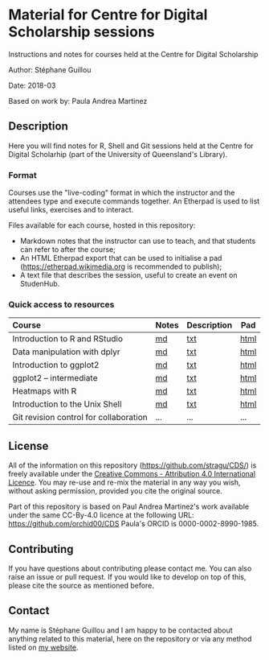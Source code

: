 # Material for Centre for Digital Scholarship sessions

Instructions and notes for courses held at the Centre for Digital Scholarship

Author: Stéphane Guillou

Date: 2018-03

Based on work by: Paula Andrea Martinez

## Description

Here you will find notes for R, Shell and Git sessions held at the Centre for Digital Scholarhip (part of the University of Queensland's Library).

### Format

Courses use the "live-coding" format in which the instructor and the attendees type and execute commands together.
An Etherpad is used to list useful links, exercises and to interact.

Files available for each course, hosted in this repository:

* Markdown notes that the instructor can use to teach, and that students can refer to after the course;
* An HTML Etherpad export that can be used to initialise a pad (https://etherpad.wikimedia.org is recommended to publish);
* A text file that describes the session, useful to create an event on StudenHub.

### Quick access to resources

| Course | Notes | Description | Pad |
|:-|-|-|-|
| Introduction to R and RStudio | [md](https://github.com/stragu/CDS/blob/master/R/RStudio_intro.md) | [txt](https://github.com/stragu/CDS/blob/master/R/RStudio_description.txt) | [html](https://etherpad.wikimedia.org/p/cds-rstudio) |
| Data manipulation with dplyr | [md](https://github.com/stragu/CDS/blob/master/R/dplyr_intro.md) | [txt](https://github.com/stragu/CDS/blob/master/R/dplyr_description.txt) | [html](https://etherpad.wikimedia.org/p/cds-dplyr) |
| Introduction to ggplot2 | [md](https://github.com/stragu/CDS/blob/master/R/ggplot2_intro.md) | [txt](https://github.com/stragu/CDS/blob/master/R/ggplot2_intro_description.txt) | [html](https://etherpad.wikimedia.org/p/cds-ggplot2-intro) |
| ggplot2 – intermediate | [md](https://github.com/stragu/CDS/blob/master/R/ggplot2_intermediate.Rmd) | [txt](https://github.com/stragu/CDS/blob/master/R/heatmaps_intermediate_description.txt) | [html](https://etherpad.wikimedia.org/p/cds-ggplot2-inter) |
| Heatmaps with R | [md](https://github.com/stragu/CDS/blob/master/R/heatmaps_intermediate.Rmd) | [txt](https://github.com/stragu/CDS/blob/master/R/heatmaps_intermediate_description.txt) | [html](https://etherpad.wikimedia.org/p/cds-heatmaps) |
| Introduction to the Unix Shell | [md](https://github.com/stragu/CDS/blob/master/Shell/shell_intro.md) | [txt](https://github.com/stragu/CDS/blob/master/Shell/shell_intro_description.txt) | [html](https://etherpad.wikimedia.org/p/cds-shell) |
| Git revision control for collaboration | ... | ... | ... |

## License

All of the information on this repository (https://github.com/stragu/CDS/) is freely available under the [Creative Commons - Attribution 4.0 International Licence](https://creativecommons.org/licenses/by/4.0/). You may re-use and re-mix the material in any way you wish, without asking permission, provided you cite the original source.

Part of this repository is based on Paul Andrea Martinez's work available under the same CC-By-4.0 licence at the following URL: https://github.com/orchid00/CDS
Paula's ORCID is 0000-0002-8990-1985.

## Contributing

If you have questions about contributing please contact me. You can also raise an issue or pull request. If you would like to develop on top of this, please cite the source as mentioned before.

## Contact
 
My name is Stéphane Guillou and I am happy to be contacted about anything related to this material, here on the repository or via any method listed on [my website](https://stragu.github.io/contact/).